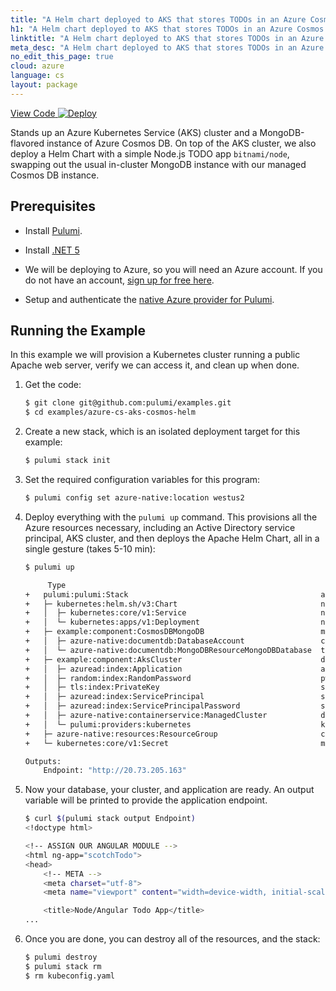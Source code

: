 ```yaml
---
title: "A Helm chart deployed to AKS that stores TODOs in an Azure Cosmos DB MongoDB API | C#"
h1: "A Helm chart deployed to AKS that stores TODOs in an Azure Cosmos DB MongoDB API"
linktitle: "A Helm chart deployed to AKS that stores TODOs in an Azure Cosmos DB MongoDB API"
meta_desc: "A Helm chart deployed to AKS that stores TODOs in an Azure Cosmos DB MongoDB API How-to Guide using C#"
no_edit_this_page: true
cloud: azure
language: cs
layout: package
---
```


<!-- WARNING: this page was generated by a tool. Do not edit it by hand. -->
<!-- To change it, please see https://github.com/pulumi/docs/tree/master/tools/mktutorial. -->

<p class="mb-4 flex">
    <a class="flex flex-wrap items-center rounded-md font-display text-lg text-white bg-blue-600 border-2 border-blue-600 px-2 mr-2 whitespace-no-wrap hover:text-white" style="height: 45px;" href="https://github.com/pulumi/examples/tree/master/azure-cs-aks-cosmos-helm" target="_blank">
        <span><i class="fab fa-github pr-2"></i> View Code</span>
    </a>
    <a href="https://app.pulumi.com/new?template=https://github.com/pulumi/examples/blob/master/azure-cs-aks-cosmos-helm/README.md#gh-dark-mode-only" target="_blank">
        <img src="https://get.pulumi.com/new/button.svg" alt="Deploy">
    </a>
</p>


Stands up an Azure Kubernetes Service (AKS) cluster and a MongoDB-flavored instance of
Azure Cosmos DB. On top of the AKS cluster, we also deploy a Helm Chart with a simple
Node.js TODO app `bitnami/node`, swapping out the usual in-cluster MongoDB instance
with our managed Cosmos DB instance.

## Prerequisites

- Install [Pulumi](https://www.pulumi.com/docs/get-started/install/).

- Install [.NET 5](https://dotnet.microsoft.com/download)

- We will be deploying to Azure, so you will need an Azure account. If
  you do not have an account, [sign up for free here](https://azure.microsoft.com/en-us/free/).

- Setup and authenticate the [native Azure provider for Pulumi](https://www.pulumi.com/docs/intro/cloud-providers/azure/setup/).


## Running the Example

In this example we will provision a Kubernetes cluster running a
public Apache web server, verify we can access it, and clean up when
done.

1.  Get the code:

    ```bash
    $ git clone git@github.com:pulumi/examples.git
    $ cd examples/azure-cs-aks-cosmos-helm
    ```

2.  Create a new stack, which is an isolated deployment target for this example:

    ```bash
    $ pulumi stack init
    ```

3.  Set the required configuration variables for this program:

    ```bash
    $ pulumi config set azure-native:location westus2
    ```

4.  Deploy everything with the `pulumi up` command. This provisions
    all the Azure resources necessary, including an Active Directory
    service principal, AKS cluster, and then deploys the Apache Helm
    Chart, all in a single gesture (takes 5-10 min):

    ```bash
    $ pulumi up

         Type                                                          Name                          Status      Info
    +   pulumi:pulumi:Stack                                           azure-cs-aks-cosmos-helm-dev  created     1 warning
    +   ├─ kubernetes:helm.sh/v3:Chart                                node                          created
    +   │  ├─ kubernetes:core/v1:Service                              node                          created
    +   │  └─ kubernetes:apps/v1:Deployment                           node                          created
    +   ├─ example:component:CosmosDBMongoDB                          mongo-todos                   created
    +   │  ├─ azure-native:documentdb:DatabaseAccount                 cosmos-mongodb                created
    +   │  └─ azure-native:documentdb:MongoDBResourceMongoDBDatabase  todos                         created
    +   ├─ example:component:AksCluster                               demoaks                       created
    +   │  ├─ azuread:index:Application                               app                           created
    +   │  ├─ random:index:RandomPassword                             pw                            created
    +   │  ├─ tls:index:PrivateKey                                    ssh-key                       created
    +   │  ├─ azuread:index:ServicePrincipal                          service-principal             created
    +   │  ├─ azuread:index:ServicePrincipalPassword                  sp-password                   created
    +   │  ├─ azure-native:containerservice:ManagedCluster            demoaks                       created
    +   │  └─ pulumi:providers:kubernetes                             k8s-provider                  created
    +   ├─ azure-native:resources:ResourceGroup                       cosmosrg                      created
    +   └─ kubernetes:core/v1:Secret                                  mongo-secrets                 created

    Outputs:
        Endpoint: "http://20.73.205.163"
    ```

5.  Now your database, your cluster, and application are ready. An output
    variable will be printed to provide the application endpoint.

    ```bash
    $ curl $(pulumi stack output Endpoint)
    <!doctype html>

    <!-- ASSIGN OUR ANGULAR MODULE -->
    <html ng-app="scotchTodo">
    <head>
        <!-- META -->
        <meta charset="utf-8">
        <meta name="viewport" content="width=device-width, initial-scale=1"><!-- Optimize mobile viewport -->

        <title>Node/Angular Todo App</title>
    ...
    ```

6.  Once you are done, you can destroy all of the resources, and the
    stack:

    ```bash
    $ pulumi destroy
    $ pulumi stack rm
    $ rm kubeconfig.yaml
    ```

